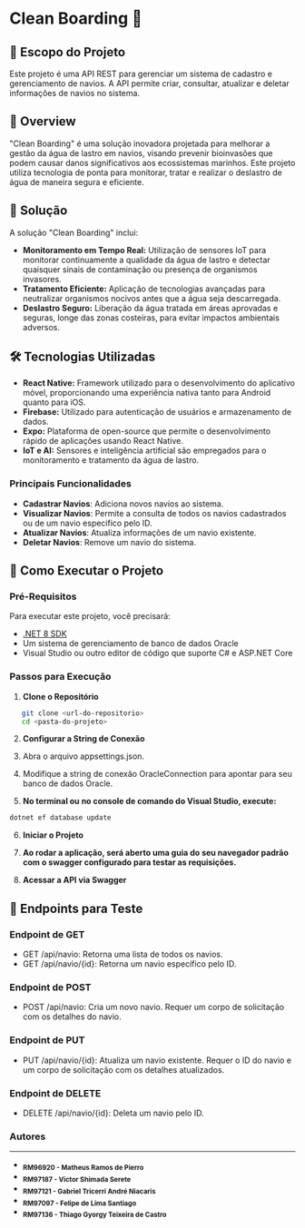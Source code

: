 # Clean Boarding 🚢

## 🎯 Escopo do Projeto
Este projeto é uma API REST para gerenciar um sistema de cadastro e gerenciamento de navios. A API permite criar, consultar, atualizar e deletar informações de navios no sistema.

## 📌 Overview
"Clean Boarding" é uma solução inovadora projetada para melhorar a gestão da água de lastro em navios, visando prevenir bioinvasões que podem causar danos significativos aos ecossistemas marinhos. Este projeto utiliza tecnologia de ponta para monitorar, tratar e realizar o deslastro de água de maneira segura e eficiente.

## 🚀 Solução
A solução "Clean Boarding" inclui:
- **Monitoramento em Tempo Real:** Utilização de sensores IoT para monitorar continuamente a qualidade da água de lastro e detectar quaisquer sinais de contaminação ou presença de organismos invasores.
- **Tratamento Eficiente:** Aplicação de tecnologias avançadas para neutralizar organismos nocivos antes que a água seja descarregada.
- **Deslastro Seguro:** Liberação da água tratada em áreas aprovadas e seguras, longe das zonas costeiras, para evitar impactos ambientais adversos.

## 🛠 Tecnologias Utilizadas
- **React Native:** Framework utilizado para o desenvolvimento do aplicativo móvel, proporcionando uma experiência nativa tanto para Android quanto para iOS.
- **Firebase:** Utilizado para autenticação de usuários e armazenamento de dados.
- **Expo:** Plataforma de open-source que permite o desenvolvimento rápido de aplicações usando React Native.
- **IoT e AI:** Sensores e inteligência artificial são empregados para o monitoramento e tratamento da água de lastro.

### Principais Funcionalidades
- **Cadastrar Navios**: Adiciona novos navios ao sistema.
- **Visualizar Navios**: Permite a consulta de todos os navios cadastrados ou de um navio específico pelo ID.
- **Atualizar Navios**: Atualiza informações de um navio existente.
- **Deletar Navios**: Remove um navio do sistema.

## 🚀 Como Executar o Projeto

### Pré-Requisitos
Para executar este projeto, você precisará:
- [.NET 8 SDK](https://dotnet.microsoft.com/download)
- Um sistema de gerenciamento de banco de dados Oracle
- Visual Studio ou outro editor de código que suporte C# e ASP.NET Core

### Passos para Execução
1. **Clone o Repositório**
```bash
   git clone <url-do-repositorio>
   cd <pasta-do-projeto>
```

2. **Configurar a String de Conexão**

3. Abra o arquivo appsettings.json.

4. Modifique a string de conexão OracleConnection para apontar para seu banco de dados Oracle.

5. **No terminal ou no console de comando do Visual Studio, execute:**
```bash
dotnet ef database update
``` 

6. **Iniciar o Projeto**

7. **Ao rodar a aplicação, será aberto uma guia do seu navegador padrão com o swagger configurado para testar as requisições.**

8. **Acessar a API via Swagger**


## 📝 Endpoints para Teste

### **Endpoint de GET**
- GET /api/navio: Retorna uma lista de todos os navios.
- GET /api/navio/{id}: Retorna um navio específico pelo ID.

### **Endpoint de POST**
- POST /api/navio: Cria um novo navio. Requer um corpo de solicitação com os detalhes do navio.

### **Endpoint de PUT**
- PUT /api/navio/{id}: Atualiza um navio existente. Requer o ID do navio e um corpo de solicitação com os detalhes atualizados.

### **Endpoint de DELETE**
- DELETE /api/navio/{id}: Deleta um navio pelo ID.

### Autores
---
- <sub><b>RM96920 - Matheus Ramos de Pierro</b></sub>
- <sub><b>RM97187 - Victor Shimada Serete</b></sub>
- <sub><b>RM97121 - Gabriel Tricerri André Niacaris</b></sub>
- <sub><b>RM97097 - Felipe de Lima Santiago</b></sub>
- <sub><b>RM97136 - Thiago Gyorgy Teixeira de Castro</b></sub>

